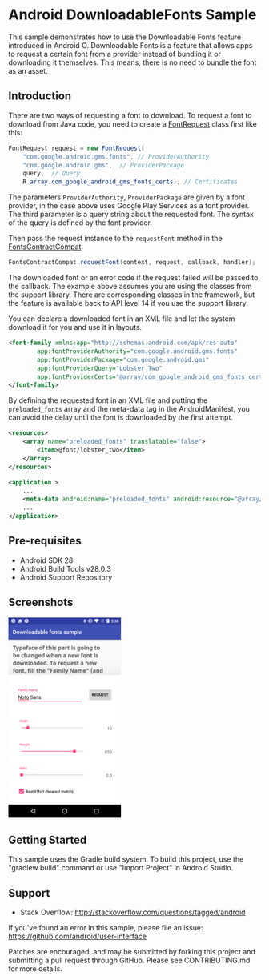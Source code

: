 
Android DownloadableFonts Sample
===================================

This sample demonstrates how to use the Downloadable Fonts feature introduced in Android O.
Downloadable Fonts is a feature that allows apps to request a certain font from a provider
instead of bundling it or downloading it themselves. This means, there is no need to bundle the
font as an asset.

Introduction
------------

There are two ways of requesting a font to download.
To request a font to download from Java code, you need to create a [FontRequest][1] class first like
this:
```java
FontRequest request = new FontRequest(
    "com.google.android.gms.fonts", // ProviderAuthority
    "com.google.android.gms",  // ProviderPackage
    query,  // Query
    R.array.com_google_android_gms_fonts_certs); // Certificates
```
The parameters `ProviderAuthority`, `ProviderPackage` are given by a font provider, in the case
above uses Google Play Services as a font provider.
The third parameter is a query string about the requested font. The syntax of the query is defined
by the font provider.

Then pass the request instance to the `requestFont` method in the [FontsContractCompat][2].
```java
FontsContractCompat.requestFont(context, request, callback, handler);
```
The downloaded font or an error code if the request failed will be passed to the callback.
The example above assumes you are using the classes from the support library. There are
corresponding classes in the framework, but the feature is available back to API level 14 if you
use the support library.

You can declare a downloaded font in an XML file and let the system download it for you and use it
in layouts.
```xml
<font-family xmlns:app="http://schemas.android.com/apk/res-auto"
        app:fontProviderAuthority="com.google.android.gms.fonts"
        app:fontProviderPackage="com.google.android.gms"
        app:fontProviderQuery="Lobster Two"
        app:fontProviderCerts="@array/com_google_android_gms_fonts_certs">
</font-family>
```
By defining the requested font in an XML file and putting the `preloaded_fonts` array and the
meta-data tag in the AndroidManifest, you can avoid the delay until the font is downloaded by the
first attempt.
```xml
<resources>
    <array name="preloaded_fonts" translatable="false">
        <item>@font/lobster_two</item>
    </array>
</resources>
```

```xml
<application >
    ...
    <meta-data android:name="preloaded_fonts" android:resource="@array/preloaded_fonts" />
    ...
</application>
```

[1]: https://developer.android.com/reference/android/support/v4/provider/FontRequest.html
[2]: https://developer.android.com/reference/android/support/v4/provider/FontsContractCompat.html

Pre-requisites
--------------

- Android SDK 28
- Android Build Tools v28.0.3
- Android Support Repository

Screenshots
-------------

<img src="screenshots/screenshot-1.png" height="400" alt="Screenshot"/> 

Getting Started
---------------

This sample uses the Gradle build system. To build this project, use the
"gradlew build" command or use "Import Project" in Android Studio.

Support
-------

- Stack Overflow: http://stackoverflow.com/questions/tagged/android

If you've found an error in this sample, please file an issue:
https://github.com/android/user-interface

Patches are encouraged, and may be submitted by forking this project and
submitting a pull request through GitHub. Please see CONTRIBUTING.md for more details.
